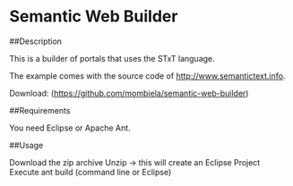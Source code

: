 # Semantic Web Builder

##Description

This is a builder of portals that uses the STxT language.

The example comes with the source code of http://www.semantictext.info.

Download: (https://github.com/mombiela/semantic-web-builder)

##Requirements

You need Eclipse or Apache Ant.

##Usage

Download the zip archive
Unzip -> this will create an Eclipse Project
Execute ant build (command line or Eclipse)